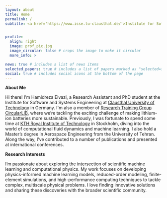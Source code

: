 ```yaml
---
layout: about
title: Home
permalink: /
subtitle: <a href='https://www.isse.tu-clausthal.de/'>Institute for Software and Systems Engineering</a>, Clausthal University of Technology.


profile:
  align: right
  image: prof_pic.jpg
  image_circular: false # crops the image to make it circular
  more_info: >

news: true # includes a list of news items
selected_papers: true # includes a list of papers marked as "selected={true}"
social: true # includes social icons at the bottom of the page
---
```


**About Me**

Hi there! I'm Hamidreza Eivazi, a Research Assistant and PhD student at the Institute for Software and Systems Engineering at [Clausthal University of Technology](https://www.tu-clausthal.de/) in Germany. I'm also a member of [Research Training Group CircularLIB](https://www.tu-braunschweig.de/en/circularlib), where we’re tackling the exciting challenge of making lithium-ion batteries more sustainable. Previously, I was fortunate to spend some time at [KTH Royal Institute of Technology](https://www.kth.se/en) in Stockholm, diving into the world of computational fluid dynamics and machine learning. I also hold a Master’s degree in Aerospace Engineering from the University of Tehran. Along the way, I’ve contributed to a number of publications and presented at international conferences.

**Research Interests**

I’m passionate about exploring the intersection of scientific machine learning and computational physics. My work focuses on developing physics-informed machine learning models, reduced-order modeling, finite-element simulations, and high-performance computing techniques to tackle complex, multiscale physical problems. I love finding innovative solutions and sharing these discoveries with the broader scientific community.
